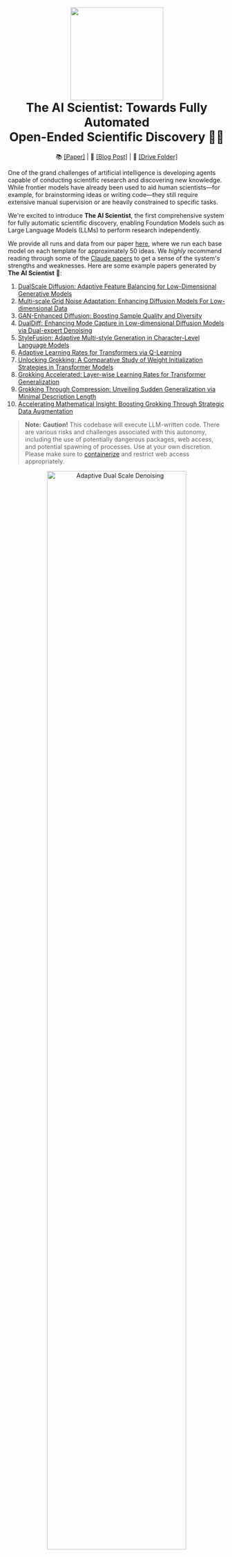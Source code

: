 <h1 align="center">
  <a href="https://github.com/SakanaAI/AI-Scientist/blob/main/docs/logo_2.png">
    <img src="docs/logo_2.png" width="215" /></a><br>
  <b>The AI Scientist: Towards Fully Automated</b><br>
  <b>Open-Ended Scientific Discovery 🧑‍🔬</b><br>
</h1>

<p align="center">
  📚 <a href="https://arxiv.org/abs/2408.06292">[Paper]</a> |
  📝 <a href="https://sakana.ai/ai-scientist/">[Blog Post]</a> |
  📂 <a href="https://drive.google.com/drive/folders/1G7A0wTqfXVa-cpexjk0oaXakaSJwffEt">[Drive Folder]</a>
</p>

One of the grand challenges of artificial intelligence is developing agents capable of conducting scientific research and discovering new knowledge. While frontier models have already been used to aid human scientists—for example, for brainstorming ideas or writing code—they still require extensive manual supervision or are heavily constrained to specific tasks.

We're excited to introduce **The AI Scientist**, the first comprehensive system for fully automatic scientific discovery, enabling Foundation Models such as Large Language Models (LLMs) to perform research independently.

We provide all runs and data from our paper [here](https://drive.google.com/drive/folders/1G7A0wTqfXVa-cpexjk0oaXakaSJwffEt?usp=sharing), where we run each base model on each template for approximately 50 ideas. We *highly* recommend reading through some of the [Claude papers](https://drive.google.com/drive/folders/1Mmpz6M1FK4q8e-SewgZcUzdeD0Q2zC39?usp=sharing) to get a sense of the system's strengths and weaknesses. Here are some example papers generated by **The AI Scientist** 📝:

1. [DualScale Diffusion: Adaptive Feature Balancing for Low-Dimensional Generative Models](https://github.com/SakanaAI/AI-Scientist/blob/main/example_papers/adaptive_dual_scale_denoising.pdf)
2. [Multi-scale Grid Noise Adaptation: Enhancing Diffusion Models For Low-dimensional Data](https://github.com/SakanaAI/AI-Scientist/blob/main/example_papers/grid_based_noise_adaptation.pdf)
3. [GAN-Enhanced Diffusion: Boosting Sample Quality and Diversity](https://github.com/SakanaAI/AI-Scientist/blob/main/example_papers/gan_diffusion.pdf)
4. [DualDiff: Enhancing Mode Capture in Low-dimensional Diffusion Models via Dual-expert Denoising](https://github.com/SakanaAI/AI-Scientist/tree/main/example_papers/dual_expert_denoiser.pdf)
5. [StyleFusion: Adaptive Multi-style Generation in Character-Level Language Models](https://github.com/SakanaAI/AI-Scientist/blob/main/example_papers/multi_style_adapter.pdf)
6. [Adaptive Learning Rates for Transformers via Q-Learning](https://github.com/SakanaAI/AI-Scientist/tree/main/example_papers/rl_lr_adaptation.pdf)
7. [Unlocking Grokking: A Comparative Study of Weight Initialization Strategies in Transformer Models](https://github.com/SakanaAI/AI-Scientist/tree/main/example_papers/weight_initialization_grokking.pdf)
8. [Grokking Accelerated: Layer-wise Learning Rates for Transformer Generalization](https://github.com/SakanaAI/AI-Scientist/tree/main/example_papers/layerwise_lr_grokking.pdf)
9. [Grokking Through Compression: Unveiling Sudden Generalization via Minimal Description Length](https://github.com/SakanaAI/AI-Scientist/tree/main/example_papers/mdl_grokking_correlation.pdf)
10. [Accelerating Mathematical Insight: Boosting Grokking Through Strategic Data Augmentation](https://github.com/SakanaAI/AI-Scientist/tree/main/example_papers/data_augmentation_grokking.pdf)

> **Note:**
> **Caution!** This codebase will execute LLM-written code. There are various risks and challenges associated with this autonomy, including the use of potentially dangerous packages, web access, and potential spawning of processes. Use at your own discretion. Please make sure to [containerize](#containerization) and restrict web access appropriately.

<p align="center">
  <a href="https://github.com/SakanaAI/AI-Scientist/blob/main/example_papers/adaptive_dual_scale_denoising/adaptive_dual_scale_denoising.pdf"><img src="https://github.com/SakanaAI/AI-Scientist/blob/main/docs/anim-ai-scientist.gif" alt="Adaptive Dual Scale Denoising" width="80%" />
</a></p>

## Table of Contents

1. [Introduction](#introduction)
2. [Requirements](#requirements)
   - [Installation](#installation)
   - [Supported Models and API Keys](#supported-models-and-api-keys)
3. [Setting Up the Templates](#setting-up-the-templates)
   - [NanoGPT Template](#nanogpt-template)
   - [2D Diffusion Template](#2d-diffusion-template)
   - [Grokking Template](#grokking-template)
4. [Run AI Scientist Paper Generation Experiments](#run-ai-scientist-paper-generation-experiments)
5. [Getting an LLM-Generated Paper Review](#getting-an-llm-generated-paper-review)
6. [Making Your Own Template](#making-your-own-template)
   - [Community-Contributed Templates](#community-contributed-templates)
7. [Template Resources](#template-resources)
8. [Citing The AI Scientist](#citing-the-ai-scientist)
9. [Frequently Asked Questions](#frequently-asked-questions)
10. [Containerization](#containerization)

## Introduction

We provide three templates, which were used in our paper, covering the following domains: **NanoGPT**, **2D Diffusion**, and **Grokking**. These templates enable The AI Scientist to generate ideas and conduct experiments in these areas. We accept contributions of new templates from the community, but please note that they are not maintained by us. All other templates beyond the three provided are community contributions.

## Requirements

This code is designed to run on Linux with NVIDIA GPUs using CUDA and PyTorch. Support for other GPU architectures may be possible by following the [PyTorch guidelines](https://pytorch.org/get-started/locally/). The current templates would likely take an infeasible amount of time on CPU-only machines. Running on other operating systems may require significant adjustments.

### Installation

```bash
conda create -n ai_scientist python=3.11
conda activate ai_scientist
# Install pdflatex
sudo apt-get install texlive-full

# Install PyPI requirements
pip install -r requirements.txt
```

**Note:** Installing `texlive-full` can take a long time. You may need to [hold Enter](https://askubuntu.com/questions/956006/pregenerating-context-markiv-format-this-may-take-some-time-takes-forever) during the installation.

### Supported Models and API Keys

We support a wide variety of models, including open-weight and API-only models. In general, we recommend using only frontier models above the capability of the original GPT-4. To see a full list of supported models, see [here](https://github.com/SakanaAI/AI-Scientist/blob/main/ai_scientist/llm.py).

#### OpenAI API (GPT-4o, GPT-4o-mini, o1 models)

By default, this uses the `OPENAI_API_KEY` environment variable.

#### Anthropic API (Claude Sonnet 3.5)

By default, this uses the `ANTHROPIC_API_KEY` environment variable.

##### Claude Models via Bedrock

For Claude models provided by [Amazon Bedrock](https://aws.amazon.com/bedrock/), please install these additional packages:

```bash
pip install anthropic[bedrock]
```

Next, specify a set of valid [AWS Credentials](https://docs.aws.amazon.com/cli/v1/userguide/cli-configure-envvars.html) and the target [AWS Region](https://docs.aws.amazon.com/bedrock/latest/userguide/bedrock-regions.html):

Set the environment variables: `AWS_ACCESS_KEY_ID`, `AWS_SECRET_ACCESS_KEY`, `AWS_REGION_NAME`.

##### Claude Models via Vertex AI

For Claude models provided by [Vertex AI Model Garden](https://cloud.google.com/model-garden?hl=en), please install these additional packages:

```bash
pip install google-cloud-aiplatform
pip install anthropic[vertex]
```

Next, set up valid authentication for a [Google Cloud project](https://cloud.google.com/vertex-ai/docs/authentication), for example by providing the region and project ID:

```bash
export CLOUD_ML_REGION="REGION"           # for Model Garden call
export ANTHROPIC_VERTEX_PROJECT_ID="PROJECT_ID"  # for Model Garden call
export VERTEXAI_LOCATION="REGION"         # for Aider/LiteLLM call
export VERTEXAI_PROJECT="PROJECT_ID"      # for Aider/LiteLLM call
```

#### DeepSeek API (deepseek-chat, deepseek-reasoner)
By default, this uses the `DEEPSEEK_API_KEY` environment variable.

#### OpenRouter API (Llama3.1)

By default, this uses the `OPENROUTER_API_KEY` environment variable.

#### Google Gemini
We support Google Gemini models (e.g., "gemini-1.5-flash", "gemini-1.5-pro") via the [google-generativeai](https://pypi.org/project/google-generativeai) Python library. By default, it uses the environment variable:

```bash
export GEMINI_API_KEY="YOUR GEMINI API KEY"
```

#### Semantic Scholar API (Literature Search)

Our code can also optionally use a Semantic Scholar API Key (`S2_API_KEY`) for higher throughput [if you have one](https://www.semanticscholar.org/product/api), though it should work without it in principle. If you have problems with Semantic Scholar, you can skip the literature search and citation phases of paper generation.

Be sure to provide the key for the model used for your runs, e.g.:

```bash
export OPENAI_API_KEY="YOUR KEY HERE"
export S2_API_KEY="YOUR KEY HERE"
```

#### OpenAlex API (Literature Search Alternative)

OpenAlex API can be used as an alternative if you do not have a Semantic Scholar API Key.
OpenAlex does not require API key.

```bash
pip install pyalex
export OPENALEX_MAIL_ADDRESS="YOUR EMAIL ADDRESS"
```

And specify `--engine openalex` when you execute the AI Scientist code.

Note that this is experimental for those who do not have a Semantic Scholar API Key.

## Setting Up the Templates

This section provides instructions for setting up each of the three templates used in our paper. Before running The AI Scientist experiments, please ensure you have completed the setup steps for the templates you are interested in.

### NanoGPT Template

**Description:** This template investigates transformer-based autoregressive next-token prediction tasks.

**Setup Steps:**

1. **Prepare the data:**

   ```bash
   python data/enwik8/prepare.py
   python data/shakespeare_char/prepare.py
   python data/text8/prepare.py
   ```

2. **Create baseline runs (machine dependent):**

   ```bash
   # Set up NanoGPT baseline run
   # NOTE: YOU MUST FIRST RUN THE PREPARE SCRIPTS ABOVE!
   cd templates/nanoGPT
   python experiment.py --out_dir run_0
   python plot.py
   ```

### 2D Diffusion Template

**Description:** This template studies improving the performance of diffusion generative models on low-dimensional datasets.

**Setup Steps:**

1. **Install dependencies:**

   ```bash
   # Set up 2D Diffusion
   git clone https://github.com/gregversteeg/NPEET.git
   cd NPEET
   pip install .
   pip install scikit-learn
   ```

2. **Create baseline runs:**

   ```bash
   # Set up 2D Diffusion baseline run
   cd templates/2d_diffusion
   python experiment.py --out_dir run_0
   python plot.py
   ```

### Grokking Template

**Description:** This template investigates questions about generalization and learning speed in deep neural networks.

**Setup Steps:**

1. **Install dependencies:**

   ```bash
   # Set up Grokking
   pip install einops
   ```

2. **Create baseline runs:**

   ```bash
   # Set up Grokking baseline run
   cd templates/grokking
   python experiment.py --out_dir run_0
   python plot.py
   ```

## Experiment2
```
python launch_scientist_exp2.py --model "deepseek/deepseek-chat" --experiment nanoGPT --num-ideas 10 --use-literature --run-idea-dedup

```


## Run AI Scientist Paper Generation Experiments

**Note:** Please ensure the setup steps above are completed before running these experiments.

```bash
conda activate ai_scientist
# Run the paper generation.
python launch_scientist.py --model "deepseek/deepseek-chat" --experiment nanoGPT --num-ideas 50 --use-literature --skip-idea-generation --exist-idea-file templates/nanoGPT/final_dedup_proposals.json --skip-novelty-check
python launch_scientist.py --model "deepseek/deepseek-chat" --experiment grokking --num-ideas 50 --use-literature --skip-idea-generation --exist-idea-file templates/grokking/final_dedup_proposals.json --skip-novelty-check
python launch_scientist.py --model "deepseek/deepseek-chat" --experiment 2d_diffusion --num-ideas 50 --use-literature --skip-idea-generation --exist-idea-file templates/2d_diffusion/final_dedup_proposals.json --skip-novelty-check




python launch_scientist.py --model "deepseek/deepseek-chat" --experiment nanoGPT --num-ideas 50 --use-literature --skip-run-experiment

python launch_scientist.py --model "deepseek/deepseek-chat" --experiment nanoGPT --num-ideas 50 --use-literature --skip-idea-generation --target-exp-idea-file templates/nanoGPT/exp_idea_0.json --skip-novelty-check


python launch_scientist.py --model "deepseek/deepseek-chat" --experiment nanoGPT --num-ideas 50 --use-literature --skip-idea-generation --exist-idea-file templates/nanoGPT/final_dedup_proposals.json --skip-novelty-check

python launch_scientist.py --model "deepseek/deepseek-chat" --experiment nanoGPT --num-ideas 50 --use-literature --skip-idea-generation --skip-novelty-check --debug

python launch_scientist.py --model "google/gemini-2.5-flash-preview-05-20" --experiment nanoGPT --num-ideas 2 --use-literature
python launch_scientist.py --model "azure/gpt-4o" --experiment nanoGPT --num-ideas 2 --use-literature
python launch_scientist.py --model "gpt-4o-2024-05-13" --experiment nanoGPT_lite --num-ideas 2
python launch_scientist.py --model "claude-3-5-sonnet-20241022" --experiment nanoGPT_lite --num-ideas 2
```

If you have more than one GPU, use the `--parallel` option to parallelize ideas across multiple GPUs.

## Getting an LLM-Generated Paper Review

```python
import openai
from ai_scientist.perform_review import load_paper, perform_review

client = openai.OpenAI()
model = "gpt-4o-2024-05-13"

# Load paper from PDF file (raw text)
paper_txt = load_paper("report.pdf")

# Get the review dictionary
review = perform_review(
    paper_txt,
    model,
    client,
    num_reflections=5,
    num_fs_examples=1,
    num_reviews_ensemble=5,
    temperature=0.1,
)

# Inspect review results
review["Overall"]    # Overall score (1-10)
review["Decision"]   # 'Accept' or 'Reject'
review["Weaknesses"] # List of weaknesses (strings)
```

To run batch analysis:

```bash
cd review_iclr_bench
python iclr_analysis.py --num_reviews 500 --batch_size 100 --num_fs_examples 1 --num_reflections 5 --temperature 0.1 --num_reviews_ensemble 5
```

## Making Your Own Template

If there is an area of study you would like **The AI Scientist** to explore, it is straightforward to create your own templates. In general, follow the structure of the existing templates, which consist of:

- `experiment.py` — This is the main script where the core content is. It takes an argument `--out_dir`, which specifies where it should create the folder and save the relevant information from the run.
- `plot.py` — This script takes the information from the `run` folders and creates plots. The code should be clear and easy to edit.
- `prompt.json` — Put information about your template here.
- `seed_ideas.json` — Place example ideas here. You can also try to generate ideas without any examples and then pick the best one or two to put here.
- `latex/template.tex` — We recommend using our LaTeX folder but be sure to replace the pre-loaded citations with ones that you expect to be more relevant.

The key to making new templates work is matching the base filenames and output JSONs to the existing format; everything else is free to change.
You should also ensure that the `template.tex` file is updated to use the correct citation style / base plots for your template.

### Community-Contributed Templates

We welcome community contributions in the form of new templates. While these are not maintained by us, we are delighted to highlight your templates to others. Below, we list community-contributed templates along with links to their pull requests (PRs):

- Infectious Disease Modeling (`seir`) - [PR #137](https://github.com/SakanaAI/AI-Scientist/pull/137)
- Image Classification with MobileNetV3 (`mobilenetV3`) - [PR #141](https://github.com/SakanaAI/AI-Scientist/pull/141)
- Sketch RNN (`sketch_rnn`) - [PR #143](https://github.com/SakanaAI/AI-Scientist/pull/143)
- AI in Quantum Chemistry (`MACE`) - [PR#157](https://github.com/SakanaAI/AI-Scientist/pull/157)
- Earthquake Prediction (`earthquake-prediction`) - [PR #167](https://github.com/SakanaAI/AI-Scientist/pull/167)
- Tensorial Radiance Fields (`tensorf`) - [PR #175](https://github.com/SakanaAI/AI-Scientist/pull/175)
- Large Language Model Steering / Probes (`probes`) - [PR #215](https://github.com/SakanaAI/AI-Scientist/pull/215)

*This section is reserved for community contributions. Please submit a pull request to add your template to the list! Please describe the template in the PR description, and also show examples of the generated papers.*

## Template Resources

We provide three templates, which heavily use code from other repositories, credited below:

- **NanoGPT Template** uses code from [NanoGPT](https://github.com/karpathy/nanoGPT) and this [PR](https://github.com/karpathy/nanoGPT/pull/254).
- **2D Diffusion Template** uses code from [tiny-diffusion](https://github.com/tanelp/tiny-diffusion), [ema-pytorch](https://github.com/lucidrains/ema-pytorch), and [Datasaur](https://www.research.autodesk.com/publications/same-stats-different-graphs/).
- **Grokking Template** uses code from [Sea-Snell/grokking](https://github.com/Sea-Snell/grokking) and [danielmamay/grokking](https://github.com/danielmamay/grokking).

We would like to thank the developers of the open-source models and packages for their contributions and for making their work available.

## Citing The AI Scientist

If you use **The AI Scientist** in your research, please cite it as follows:

```
@article{lu2024aiscientist,
  title={The {AI} {S}cientist: Towards Fully Automated Open-Ended Scientific Discovery},
  author={Lu, Chris and Lu, Cong and Lange, Robert Tjarko and Foerster, Jakob and Clune, Jeff and Ha, David},
  journal={arXiv preprint arXiv:2408.06292},
  year={2024}
}
```

## Frequently Asked Questions

We recommend reading our paper first for any questions you have on The AI Scientist.

**Why am I missing files when running The AI Scientist?**

Ensure you have completed all the setup and preparation steps before the main experiment script.

**Why has a PDF or a review not been generated?**

The AI Scientist finishes an idea with a success rate that depends on the template, the base foundation model, and the complexity of the idea. We advise referring to our main paper. The highest success rates are observed with Claude Sonnet 3.5. Reviews are best done with GPT-4o; all other models have issues with positivity bias or failure to conform to required outputs.

**What is the cost of each idea generated?**

Typically less than $15 per paper with Claude Sonnet 3.5. We recommend DeepSeek Coder V2 for a much more cost-effective approach. A good place to look for new models is the [Aider leaderboard](https://aider.chat/docs/leaderboards/).

**How do I change the base conference format associated with the write-ups?**

Change the base `template.tex` files contained within each template.

**How do I run The AI Scientist for different subject fields?**

Please refer to the instructions for different templates. In this current iteration, this is restricted to ideas that can be expressed in code. However, lifting this restriction would represent exciting future work! :)

**How do I add support for a new foundation model?**

You may modify `ai_scientist/llm.py` to add support for a new foundation model. We do not advise using any model that is significantly weaker than GPT-4 level for **The AI Scientist**.

**Why do I need to run the baseline runs myself?**

These appear as `run_0` and should be run per machine you execute **The AI Scientist** on for accurate run-time comparisons due to hardware differences.

**What if I have problems accessing the Semantic Scholar API?**

We use the Semantic Scholar API to check ideas for novelty and collect citations for the paper write-up. You may be able to skip these phases if you don't have an API key or the API is slow to access.

## Containerization

We include a [community-contributed](https://github.com/SakanaAI/AI-Scientist/pull/21) Docker image that may assist with your containerization efforts in `experimental/Dockerfile`.

You can use this image like this:

```bash
# Endpoint Script
docker run -e OPENAI_API_KEY=$OPENAI_API_KEY -v `pwd`/templates:/app/AI-Scientist/templates <AI_SCIENTIST_IMAGE> \
  --model gpt-4o-2024-05-13 \
  --experiment 2d_diffusion \
  --num-ideas 2
```

```bash
# Interactive
docker run -it -e OPENAI_API_KEY=$OPENAI_API_KEY \
  --entrypoint /bin/bash \
  <AI_SCIENTIST_IMAGE>
```

## Star History

[![Star History Chart](https://api.star-history.com/svg?repos=SakanaAI/AI-Scientist&type=Date)](https://star-history.com/#SakanaAI/AI-Scientist&Date)
